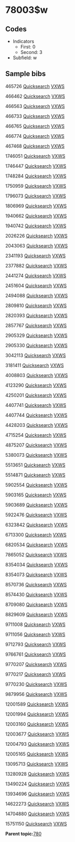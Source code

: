 # 78003$w

## Codes

-   Indicators
    -   First: 0
    -   Second: 3
-   Subfield: w

## Sample bibs

465726 [Quicksearch](https://search.library.yale.edu/catalog/465726) [VXWS](http://prodorbis.library.yale.edu:7014/vxws/GetHoldingsService?bibId=465726)

466462 [Quicksearch](https://search.library.yale.edu/catalog/466462) [VXWS](http://prodorbis.library.yale.edu:7014/vxws/GetHoldingsService?bibId=466462)

466563 [Quicksearch](https://search.library.yale.edu/catalog/466563) [VXWS](http://prodorbis.library.yale.edu:7014/vxws/GetHoldingsService?bibId=466563)

466733 [Quicksearch](https://search.library.yale.edu/catalog/466733) [VXWS](http://prodorbis.library.yale.edu:7014/vxws/GetHoldingsService?bibId=466733)

466765 [Quicksearch](https://search.library.yale.edu/catalog/466765) [VXWS](http://prodorbis.library.yale.edu:7014/vxws/GetHoldingsService?bibId=466765)

466774 [Quicksearch](https://search.library.yale.edu/catalog/466774) [VXWS](http://prodorbis.library.yale.edu:7014/vxws/GetHoldingsService?bibId=466774)

467468 [Quicksearch](https://search.library.yale.edu/catalog/467468) [VXWS](http://prodorbis.library.yale.edu:7014/vxws/GetHoldingsService?bibId=467468)

1746051 [Quicksearch](https://search.library.yale.edu/catalog/1746051) [VXWS](http://prodorbis.library.yale.edu:7014/vxws/GetHoldingsService?bibId=1746051)

1746447 [Quicksearch](https://search.library.yale.edu/catalog/1746447) [VXWS](http://prodorbis.library.yale.edu:7014/vxws/GetHoldingsService?bibId=1746447)

1748284 [Quicksearch](https://search.library.yale.edu/catalog/1748284) [VXWS](http://prodorbis.library.yale.edu:7014/vxws/GetHoldingsService?bibId=1748284)

1750959 [Quicksearch](https://search.library.yale.edu/catalog/1750959) [VXWS](http://prodorbis.library.yale.edu:7014/vxws/GetHoldingsService?bibId=1750959)

1796073 [Quicksearch](https://search.library.yale.edu/catalog/1796073) [VXWS](http://prodorbis.library.yale.edu:7014/vxws/GetHoldingsService?bibId=1796073)

1806969 [Quicksearch](https://search.library.yale.edu/catalog/1806969) [VXWS](http://prodorbis.library.yale.edu:7014/vxws/GetHoldingsService?bibId=1806969)

1940662 [Quicksearch](https://search.library.yale.edu/catalog/1940662) [VXWS](http://prodorbis.library.yale.edu:7014/vxws/GetHoldingsService?bibId=1940662)

1940742 [Quicksearch](https://search.library.yale.edu/catalog/1940742) [VXWS](http://prodorbis.library.yale.edu:7014/vxws/GetHoldingsService?bibId=1940742)

2026226 [Quicksearch](https://search.library.yale.edu/catalog/2026226) [VXWS](http://prodorbis.library.yale.edu:7014/vxws/GetHoldingsService?bibId=2026226)

2043063 [Quicksearch](https://search.library.yale.edu/catalog/2043063) [VXWS](http://prodorbis.library.yale.edu:7014/vxws/GetHoldingsService?bibId=2043063)

2341193 [Quicksearch](https://search.library.yale.edu/catalog/2341193) [VXWS](http://prodorbis.library.yale.edu:7014/vxws/GetHoldingsService?bibId=2341193)

2377882 [Quicksearch](https://search.library.yale.edu/catalog/2377882) [VXWS](http://prodorbis.library.yale.edu:7014/vxws/GetHoldingsService?bibId=2377882)

2441274 [Quicksearch](https://search.library.yale.edu/catalog/2441274) [VXWS](http://prodorbis.library.yale.edu:7014/vxws/GetHoldingsService?bibId=2441274)

2451604 [Quicksearch](https://search.library.yale.edu/catalog/2451604) [VXWS](http://prodorbis.library.yale.edu:7014/vxws/GetHoldingsService?bibId=2451604)

2494088 [Quicksearch](https://search.library.yale.edu/catalog/2494088) [VXWS](http://prodorbis.library.yale.edu:7014/vxws/GetHoldingsService?bibId=2494088)

2809810 [Quicksearch](https://search.library.yale.edu/catalog/2809810) [VXWS](http://prodorbis.library.yale.edu:7014/vxws/GetHoldingsService?bibId=2809810)

2820393 [Quicksearch](https://search.library.yale.edu/catalog/2820393) [VXWS](http://prodorbis.library.yale.edu:7014/vxws/GetHoldingsService?bibId=2820393)

2857767 [Quicksearch](https://search.library.yale.edu/catalog/2857767) [VXWS](http://prodorbis.library.yale.edu:7014/vxws/GetHoldingsService?bibId=2857767)

2905329 [Quicksearch](https://search.library.yale.edu/catalog/2905329) [VXWS](http://prodorbis.library.yale.edu:7014/vxws/GetHoldingsService?bibId=2905329)

2905330 [Quicksearch](https://search.library.yale.edu/catalog/2905330) [VXWS](http://prodorbis.library.yale.edu:7014/vxws/GetHoldingsService?bibId=2905330)

3042113 [Quicksearch](https://search.library.yale.edu/catalog/3042113) [VXWS](http://prodorbis.library.yale.edu:7014/vxws/GetHoldingsService?bibId=3042113)

3181411 [Quicksearch](https://search.library.yale.edu/catalog/3181411) [VXWS](http://prodorbis.library.yale.edu:7014/vxws/GetHoldingsService?bibId=3181411)

4008803 [Quicksearch](https://search.library.yale.edu/catalog/4008803) [VXWS](http://prodorbis.library.yale.edu:7014/vxws/GetHoldingsService?bibId=4008803)

4123290 [Quicksearch](https://search.library.yale.edu/catalog/4123290) [VXWS](http://prodorbis.library.yale.edu:7014/vxws/GetHoldingsService?bibId=4123290)

4250201 [Quicksearch](https://search.library.yale.edu/catalog/4250201) [VXWS](http://prodorbis.library.yale.edu:7014/vxws/GetHoldingsService?bibId=4250201)

4407741 [Quicksearch](https://search.library.yale.edu/catalog/4407741) [VXWS](http://prodorbis.library.yale.edu:7014/vxws/GetHoldingsService?bibId=4407741)

4407744 [Quicksearch](https://search.library.yale.edu/catalog/4407744) [VXWS](http://prodorbis.library.yale.edu:7014/vxws/GetHoldingsService?bibId=4407744)

4428203 [Quicksearch](https://search.library.yale.edu/catalog/4428203) [VXWS](http://prodorbis.library.yale.edu:7014/vxws/GetHoldingsService?bibId=4428203)

4715254 [Quicksearch](https://search.library.yale.edu/catalog/4715254) [VXWS](http://prodorbis.library.yale.edu:7014/vxws/GetHoldingsService?bibId=4715254)

4875207 [Quicksearch](https://search.library.yale.edu/catalog/4875207) [VXWS](http://prodorbis.library.yale.edu:7014/vxws/GetHoldingsService?bibId=4875207)

5380073 [Quicksearch](https://search.library.yale.edu/catalog/5380073) [VXWS](http://prodorbis.library.yale.edu:7014/vxws/GetHoldingsService?bibId=5380073)

5513651 [Quicksearch](https://search.library.yale.edu/catalog/5513651) [VXWS](http://prodorbis.library.yale.edu:7014/vxws/GetHoldingsService?bibId=5513651)

5514871 [Quicksearch](https://search.library.yale.edu/catalog/5514871) [VXWS](http://prodorbis.library.yale.edu:7014/vxws/GetHoldingsService?bibId=5514871)

5902554 [Quicksearch](https://search.library.yale.edu/catalog/5902554) [VXWS](http://prodorbis.library.yale.edu:7014/vxws/GetHoldingsService?bibId=5902554)

5903165 [Quicksearch](https://search.library.yale.edu/catalog/5903165) [VXWS](http://prodorbis.library.yale.edu:7014/vxws/GetHoldingsService?bibId=5903165)

5903689 [Quicksearch](https://search.library.yale.edu/catalog/5903689) [VXWS](http://prodorbis.library.yale.edu:7014/vxws/GetHoldingsService?bibId=5903689)

5922476 [Quicksearch](https://search.library.yale.edu/catalog/5922476) [VXWS](http://prodorbis.library.yale.edu:7014/vxws/GetHoldingsService?bibId=5922476)

6323842 [Quicksearch](https://search.library.yale.edu/catalog/6323842) [VXWS](http://prodorbis.library.yale.edu:7014/vxws/GetHoldingsService?bibId=6323842)

6713300 [Quicksearch](https://search.library.yale.edu/catalog/6713300) [VXWS](http://prodorbis.library.yale.edu:7014/vxws/GetHoldingsService?bibId=6713300)

6820534 [Quicksearch](https://search.library.yale.edu/catalog/6820534) [VXWS](http://prodorbis.library.yale.edu:7014/vxws/GetHoldingsService?bibId=6820534)

7865052 [Quicksearch](https://search.library.yale.edu/catalog/7865052) [VXWS](http://prodorbis.library.yale.edu:7014/vxws/GetHoldingsService?bibId=7865052)

8354034 [Quicksearch](https://search.library.yale.edu/catalog/8354034) [VXWS](http://prodorbis.library.yale.edu:7014/vxws/GetHoldingsService?bibId=8354034)

8354073 [Quicksearch](https://search.library.yale.edu/catalog/8354073) [VXWS](http://prodorbis.library.yale.edu:7014/vxws/GetHoldingsService?bibId=8354073)

8570736 [Quicksearch](https://search.library.yale.edu/catalog/8570736) [VXWS](http://prodorbis.library.yale.edu:7014/vxws/GetHoldingsService?bibId=8570736)

8574430 [Quicksearch](https://search.library.yale.edu/catalog/8574430) [VXWS](http://prodorbis.library.yale.edu:7014/vxws/GetHoldingsService?bibId=8574430)

8709080 [Quicksearch](https://search.library.yale.edu/catalog/8709080) [VXWS](http://prodorbis.library.yale.edu:7014/vxws/GetHoldingsService?bibId=8709080)

8829609 [Quicksearch](https://search.library.yale.edu/catalog/8829609) [VXWS](http://prodorbis.library.yale.edu:7014/vxws/GetHoldingsService?bibId=8829609)

9711008 [Quicksearch](https://search.library.yale.edu/catalog/9711008) [VXWS](http://prodorbis.library.yale.edu:7014/vxws/GetHoldingsService?bibId=9711008)

9711056 [Quicksearch](https://search.library.yale.edu/catalog/9711056) [VXWS](http://prodorbis.library.yale.edu:7014/vxws/GetHoldingsService?bibId=9711056)

9712793 [Quicksearch](https://search.library.yale.edu/catalog/9712793) [VXWS](http://prodorbis.library.yale.edu:7014/vxws/GetHoldingsService?bibId=9712793)

9766761 [Quicksearch](https://search.library.yale.edu/catalog/9766761) [VXWS](http://prodorbis.library.yale.edu:7014/vxws/GetHoldingsService?bibId=9766761)

9770207 [Quicksearch](https://search.library.yale.edu/catalog/9770207) [VXWS](http://prodorbis.library.yale.edu:7014/vxws/GetHoldingsService?bibId=9770207)

9770217 [Quicksearch](https://search.library.yale.edu/catalog/9770217) [VXWS](http://prodorbis.library.yale.edu:7014/vxws/GetHoldingsService?bibId=9770217)

9770230 [Quicksearch](https://search.library.yale.edu/catalog/9770230) [VXWS](http://prodorbis.library.yale.edu:7014/vxws/GetHoldingsService?bibId=9770230)

9879956 [Quicksearch](https://search.library.yale.edu/catalog/9879956) [VXWS](http://prodorbis.library.yale.edu:7014/vxws/GetHoldingsService?bibId=9879956)

12001589 [Quicksearch](https://search.library.yale.edu/catalog/12001589) [VXWS](http://prodorbis.library.yale.edu:7014/vxws/GetHoldingsService?bibId=12001589)

12001994 [Quicksearch](https://search.library.yale.edu/catalog/12001994) [VXWS](http://prodorbis.library.yale.edu:7014/vxws/GetHoldingsService?bibId=12001994)

12003160 [Quicksearch](https://search.library.yale.edu/catalog/12003160) [VXWS](http://prodorbis.library.yale.edu:7014/vxws/GetHoldingsService?bibId=12003160)

12003677 [Quicksearch](https://search.library.yale.edu/catalog/12003677) [VXWS](http://prodorbis.library.yale.edu:7014/vxws/GetHoldingsService?bibId=12003677)

12004793 [Quicksearch](https://search.library.yale.edu/catalog/12004793) [VXWS](http://prodorbis.library.yale.edu:7014/vxws/GetHoldingsService?bibId=12004793)

12005165 [Quicksearch](https://search.library.yale.edu/catalog/12005165) [VXWS](http://prodorbis.library.yale.edu:7014/vxws/GetHoldingsService?bibId=12005165)

13095713 [Quicksearch](https://search.library.yale.edu/catalog/13095713) [VXWS](http://prodorbis.library.yale.edu:7014/vxws/GetHoldingsService?bibId=13095713)

13280928 [Quicksearch](https://search.library.yale.edu/catalog/13280928) [VXWS](http://prodorbis.library.yale.edu:7014/vxws/GetHoldingsService?bibId=13280928)

13490224 [Quicksearch](https://search.library.yale.edu/catalog/13490224) [VXWS](http://prodorbis.library.yale.edu:7014/vxws/GetHoldingsService?bibId=13490224)

13934696 [Quicksearch](https://search.library.yale.edu/catalog/13934696) [VXWS](http://prodorbis.library.yale.edu:7014/vxws/GetHoldingsService?bibId=13934696)

14622273 [Quicksearch](https://search.library.yale.edu/catalog/14622273) [VXWS](http://prodorbis.library.yale.edu:7014/vxws/GetHoldingsService?bibId=14622273)

14704880 [Quicksearch](https://search.library.yale.edu/catalog/14704880) [VXWS](http://prodorbis.library.yale.edu:7014/vxws/GetHoldingsService?bibId=14704880)

15751150 [Quicksearch](https://search.library.yale.edu/catalog/15751150) [VXWS](http://prodorbis.library.yale.edu:7014/vxws/GetHoldingsService?bibId=15751150)

**Parent topic:**[780](../../tags/780/780.md)


